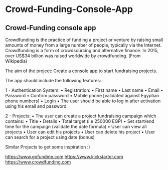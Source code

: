 # Crowd-Funding-Console-App

## Crowd-Funding console app
Crowdfunding is the practice of funding a project or venture by raising small amounts of money from a large number of people, typically via the Internet. Crowdfunding is a form of crowdsourcing and alternative finance. In 2015, over US$34 billion was raised worldwide by crowdfunding. (From Wikipedia)

The aim of the project: Create a console app to start fundraising projects.

The app should include the following features:

1 - Authentication System:
  • Registration:
    • First name
    • Last name
    • Email
    • Password
    • Confirm password
    • Mobile phone [validated against Egyptian phone numbers]
  • Login
    • The user should be able to log in after activation using his email and password

2 - Projects:
  • The user can create a project fundraising campaign which contains:
  • Title
  • Details
  • Total target (i.e 250000 EGP)
  • Set start/end time for the campaign (validate the date formula)
  • User can view all projects
  • User can edit his projects
  • User can delete his project
  • User can search for a project using date (bonus)

Similar Projects to get some inspiration :)

https://www.gofundme.com https://www.kickstarter.com https://www.crowdfunding.com
